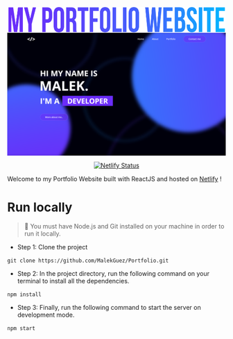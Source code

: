 <img src="./public/images/MyPortfolio.png" align="center"/>

<img src="./public/images/Portfolio.png" align="center"/>

<div align="center">

[![Netlify Status](https://api.netlify.com/api/v1/badges/308f8361-43d6-40fa-99ea-7664e67eb537/deploy-status)](https://app.netlify.com/sites/malekguez/deploys)

</div>

Welcome to my Portfolio Website built with ReactJS and hosted on [Netlify](https://www.netlify.com/) !

# Run locally

> **📝** You must have Node.js and Git installed on your machine in order to run it locally.

- Step 1: Clone the project

```
git clone https://github.com/MalekGuez/Portfolio.git
```

- Step 2: In the project directory, run the following command on your terminal to install all the dependencies.

```
npm install
```

- Step 3: Finally, run the following command to start the server on development mode.

```
npm start
```
